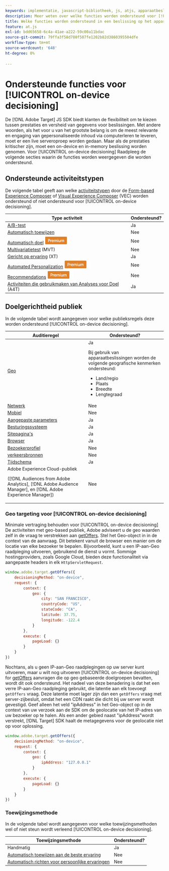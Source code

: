 ```yaml
---
keywords: implementatie, javascript-bibliotheek, js, atjs, apparaatbeslissingen, apparaatbeslissingen, ondersteunde functies, $8
description: Meer weten over welke functies worden ondersteund voor [!UICONTROL on-device decisioning].
title: Welke functies worden ondersteund in een beslissing op het apparaat
feature: at.js
exl-id: bdd65658-6c4a-41ae-a222-59c00a11bdac
source-git-commit: 79ffa3f58d780f587fe1202b82d3860395504dfe
workflow-type: tm+mt
source-wordcount: '648'
ht-degree: 0%

---
```


# Ondersteunde functies voor [!UICONTROL on-device decisioning]

De [!DNL Adobe Target] JS SDK biedt klanten de flexibiliteit om te kiezen tussen prestaties en versheid van gegevens voor beslissingen. Met andere woorden, als het voor u van het grootste belang is om de meest relevante en engaging van gepersonaliseerde inhoud via computerleren te leveren, moet er een live serveroproep worden gedaan. Maar als de prestaties kritischer zijn, moet een on-device en in-memory beslissing worden genomen. Voor [!UICONTROL on-device decisioning] Raadpleeg de volgende secties waarin de functies worden weergegeven die worden ondersteund.

## Ondersteunde activiteitstypen

De volgende tabel geeft aan welke [activiteitstypen](https://experienceleague.adobe.com/docs/target/using/activities/target-activities-guide.html) door de [Form-based Experience Composer](https://experienceleague.adobe.com/docs/target/using/experiences/form-experience-composer.html) of [Visual Experience Composer](https://experienceleague.adobe.com/docs/target/using/experiences/vec/visual-experience-composer.html) (VEC) worden ondersteund of niet ondersteund voor [!UICONTROL on-device decisioning].

| Type activiteit | Ondersteund? |
| --- | --- |
| [A/B-test](https://experienceleague.adobe.com/docs/target/using/activities/abtest/test-ab.html) | Ja |
| [Automatisch toewijzen](https://experienceleague.adobe.com/docs/target/using/activities/auto-allocate/automated-traffic-allocation.html) | Nee |
| [Automatisch doel](https://experienceleague.adobe.com/docs/target/using/activities/auto-target/auto-target-to-optimize.html) ![Premium](../../../assets/premium.png) | Nee |
| [Multivariatietest](https://experienceleague.adobe.com/docs/target/using/activities/multivariate-test/multivariate-testing.html) (MVT) | Nee |
| [Gericht op ervaring](https://experienceleague.adobe.com/docs/target/using/activities/experience-targeting/experience-target.html) (XT) | Ja |
| [Automated Personalization](https://experienceleague.adobe.com/docs/target/using/activities/automated-personalization/automated-personalization.html) ![Premium](../../../assets/premium.png) | Nee |
| [Recommendations](https://experienceleague.adobe.com/docs/target/using/recommendations/recommendations.html) ![Premium](../../../assets/premium.png) | Nee |
| [Activiteiten die gebruikmaken van Analyses voor Doel](https://experienceleague.adobe.com/docs/target/using/integrate/a4t/a4t.html?) (A4T) | Ja |

## Doelgerichtheid publiek

In de volgende tabel wordt aangegeven voor welke publieksregels deze worden ondersteund [!UICONTROL on-device decisioning].

| Auditieregel | Ondersteund? |
| --- | --- |
| [Geo](https://experienceleague.adobe.com/docs/target/using/audiences/create-audiences/categories-audiences/geo.html) | Ja<P>Bij gebruik van apparaatbeslissingen worden de volgende geografische kenmerken ondersteund:<ul><li>Land/regio</li><li>Plaats</li><li>Breedte</li><li>Lengtegraad</li></ul> |
| [Netwerk](https://experienceleague.adobe.com/docs/target/using/audiences/create-audiences/categories-audiences/network.html) | Nee |
| [Mobiel](https://experienceleague.adobe.com/docs/target/using/audiences/create-audiences/categories-audiences/mobile.html) | Nee |
| [Aangepaste parameters](https://experienceleague.adobe.com/docs/target/using/audiences/create-audiences/categories-audiences/custom-parameters.html) | Ja |
| [Besturingssysteem](https://experienceleague.adobe.com/docs/target/using/audiences/create-audiences/categories-audiences/operating-system.html) | Ja |
| [Sitepagina&#39;s](https://experienceleague.adobe.com/docs/target/using/audiences/create-audiences/categories-audiences/site-pages.html) | Ja |
| [Browser](https://experienceleague.adobe.com/docs/target/using/audiences/create-audiences/categories-audiences/browser.html) | Ja |
| [Bezoekerprofiel](https://experienceleague.adobe.com/docs/target/using/audiences/create-audiences/categories-audiences/visitor-profile.html) | Nee |
| [verkeersbronnen](https://experienceleague.adobe.com/docs/target/using/audiences/create-audiences/categories-audiences/traffic-sources.html) | Nee |
| [Tijdschema](https://experienceleague.adobe.com/docs/target/using/audiences/create-audiences/categories-audiences/time-frame.html) | Ja |
| Adobe Experience Cloud-publiek<P>([!DNL Audiences from Adobe Analytics], [!DNL Adobe Audience Manager], en [!DNL Adobe Experience Manager]) | Nee |

### Geo targeting voor [!UICONTROL on-device decisioning]

Minimale vertraging behouden voor [!UICONTROL on-device decisioning] De activiteiten met geo-based publiek, Adobe adviseert u de geo waarden zelf in de vraag te verstrekken aan [getOffers](/help/dev/implement/client-side/atjs/atjs-functions/adobe-target-getoffers-atjs-2.md). Stel het Geo-object in in de context van de aanvraag. Dit betekent vanuit de browser een manier om de locatie van elke bezoeker te bepalen. Bijvoorbeeld, kunt u een IP-aan-Geo raadpleging uitvoeren, gebruikend de dienst u vormt. Sommige hostingproviders, zoals Google Cloud, bieden deze functionaliteit via aangepaste headers in elk `HttpServletRequest`.

```javascript {line-numbers="true"}
window.adobe.target.getOffers({ 
    decisioningMethod: "on-device", 
    request: { 
        context: { 
            geo: { 
                city: "SAN FRANCISCO", 
                countryCode: "US", 
                stateCode: "CA", 
                latitude: 37.75, 
                longitude: -122.4 
            } 
        }, 
        execute: { 
            pageLoad: {} 
        } 
    } 
})
```

Nochtans, als u geen IP-aan-Geo raadplegingen op uw server kunt uitvoeren, maar u wilt nog uitvoeren [!UICONTROL on-device decisioning] for [getOffers](/help/dev/implement/client-side/atjs/atjs-functions/adobe-target-getoffers-atjs-2.md) aanvragen die op geo gebaseerde doelgroepen bevatten, wordt dit ook ondersteund. Het nadeel van deze benadering is dat het een verre IP-aan-Geo raadpleging gebruikt, die latentie aan elk toevoegt `getOffers` vraag. Deze latentie moet lager zijn dan een `getOffers` vraag met server-zijbesluit, omdat het een CDN raakt die dicht bij uw server wordt gevestigd. Geef alleen het veld &quot;ipAddress&quot; in het Geo-object op in de context van uw verzoek aan de SDK om de geolocatie van het IP-adres van uw bezoeker op te halen. Als een ander gebied naast &quot;ipAddress&quot;wordt verstrekt, [!DNL Target] SDK haalt de metagegevens voor de geolocatie niet op voor oplossing.

```javascript {line-numbers="true"}
window.adobe.target.getOffers({ 
    decisioningMethod: "on-device", 
    request: { 
        context: { 
            geo: { 
                ipAddress: "127.0.0.1" 
            } 
        }, 
        execute: { 
            pageLoad: {} 
        } 
    } 
})
```

### Toewijzingsmethode

In de volgende tabel wordt aangegeven voor welke toewijzingsmethoden wel of niet steun wordt verleend [!UICONTROL on-device decisioning].

| Toewijzingsmethode | Ondersteund? |
| --- | --- |
| Handmatig | Ja |
| [Automatisch toewijzen aan de beste ervaring](https://experienceleague.adobe.com/docs/target/using/activities/auto-allocate/automated-traffic-allocation.html) | Nee |
| [Automatisch richten voor persoonlijke ervaringen](https://experienceleague.adobe.com/docs/target/using/activities/auto-target/auto-target-to-optimize.html) | Nee |
